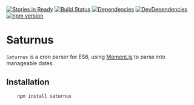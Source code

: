 [![Stories in Ready](https://badge.waffle.io/malpercio/saturnus.png?label=ready&title=Ready)](https://waffle.io/malpercio/saturnus)
[![Build Status](https://travis-ci.org/malpercio/saturnus.svg?branch=master)](https://travis-ci.org/malpercio/saturnus)
[![Dependencies](https://david-dm.org/malpercio/saturnus.svg)](https://travis-ci.org/malpercio/saturnus)
[![DevDependencies](https://david-dm.org/malpercio/saturnus/dev-status.svg)](https://david-dm.org/malpercio/saturnus)
[![npm version](https://badge.fury.io/js/saturnus.svg)](https://badge.fury.io/js/saturnus)

# Saturnus
`Saturnus` is a cron parser for ES6, using [Moment.js](https://momentjs.com/) to parse into manageable dates.

## Installation
```bash
    npm install saturnus
```
